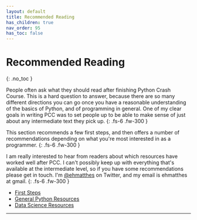 ```yaml
---
layout: default
title: Recommended Reading
has_children: true
nav_order: 95
has_toc: false
---
```


# Recommended Reading
{: .no_toc }

People often ask what they should read after finishing Python Crash Course. This is a hard question to answer, because there are so many different directions you can go once you have a reasonable understanding of the basics of Python, and of programming in general. One of my clear goals in writing PCC was to set people up to be able to make sense of just about any intermediate text they pick up.
{: .fs-6 .fw-300 }

This section recommends a few first steps, and then offers a number of recommendations depending on what you're most interested in as a programmer.
{: .fs-6 .fw-300 }

I am really interested to hear from readers about which resources have worked well after PCC. I can't possibly keep up with everything that's available at the intermediate level, so if you have some recommendations please get in touch. I'm [@ehmatthes](https://twitter.com/ehmatthes) on Twitter, and my email is ehmatthes at gmail.
{: .fs-6 .fw-300 }

- [First Steps](../first_steps/)
- [General Python Resources](../general_python/)
- [Data Science Resources](../data_science/)

---


